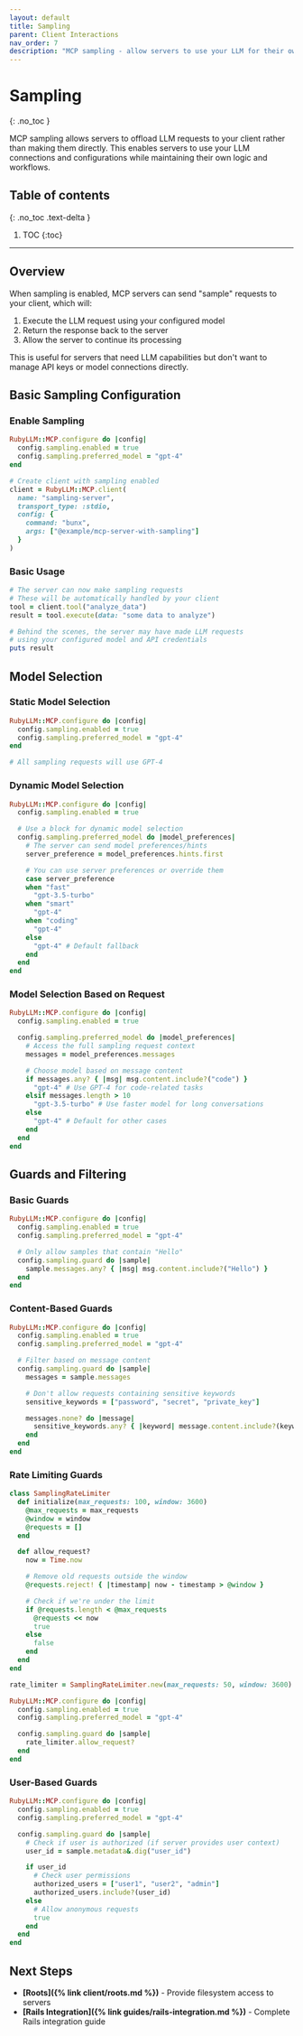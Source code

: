 ```yaml
---
layout: default
title: Sampling
parent: Client Interactions
nav_order: 7
description: "MCP sampling - allow servers to use your LLM for their own requests"
---
```


# Sampling
{: .no_toc }

MCP sampling allows servers to offload LLM requests to your client rather than making them directly. This enables servers to use your LLM connections and configurations while maintaining their own logic and workflows.

## Table of contents
{: .no_toc .text-delta }

1. TOC
{:toc}

---

## Overview

When sampling is enabled, MCP servers can send "sample" requests to your client, which will:

1. Execute the LLM request using your configured model
2. Return the response back to the server
3. Allow the server to continue its processing

This is useful for servers that need LLM capabilities but don't want to manage API keys or model connections directly.

## Basic Sampling Configuration

### Enable Sampling

```ruby
RubyLLM::MCP.configure do |config|
  config.sampling.enabled = true
  config.sampling.preferred_model = "gpt-4"
end

# Create client with sampling enabled
client = RubyLLM::MCP.client(
  name: "sampling-server",
  transport_type: :stdio,
  config: {
    command: "bunx",
    args: ["@example/mcp-server-with-sampling"]
  }
)
```

### Basic Usage

```ruby
# The server can now make sampling requests
# These will be automatically handled by your client
tool = client.tool("analyze_data")
result = tool.execute(data: "some data to analyze")

# Behind the scenes, the server may have made LLM requests
# using your configured model and API credentials
puts result
```

## Model Selection

### Static Model Selection

```ruby
RubyLLM::MCP.configure do |config|
  config.sampling.enabled = true
  config.sampling.preferred_model = "gpt-4"
end

# All sampling requests will use GPT-4
```

### Dynamic Model Selection

```ruby
RubyLLM::MCP.configure do |config|
  config.sampling.enabled = true

  # Use a block for dynamic model selection
  config.sampling.preferred_model do |model_preferences|
    # The server can send model preferences/hints
    server_preference = model_preferences.hints.first

    # You can use server preferences or override them
    case server_preference
    when "fast"
      "gpt-3.5-turbo"
    when "smart"
      "gpt-4"
    when "coding"
      "gpt-4"
    else
      "gpt-4" # Default fallback
    end
  end
end
```

### Model Selection Based on Request

```ruby
RubyLLM::MCP.configure do |config|
  config.sampling.enabled = true

  config.sampling.preferred_model do |model_preferences|
    # Access the full sampling request context
    messages = model_preferences.messages

    # Choose model based on message content
    if messages.any? { |msg| msg.content.include?("code") }
      "gpt-4" # Use GPT-4 for code-related tasks
    elsif messages.length > 10
      "gpt-3.5-turbo" # Use faster model for long conversations
    else
      "gpt-4" # Default for other cases
    end
  end
end
```

## Guards and Filtering

### Basic Guards

```ruby
RubyLLM::MCP.configure do |config|
  config.sampling.enabled = true
  config.sampling.preferred_model = "gpt-4"

  # Only allow samples that contain "Hello"
  config.sampling.guard do |sample|
    sample.messages.any? { |msg| msg.content.include?("Hello") }
  end
end
```

### Content-Based Guards

```ruby
RubyLLM::MCP.configure do |config|
  config.sampling.enabled = true
  config.sampling.preferred_model = "gpt-4"

  # Filter based on message content
  config.sampling.guard do |sample|
    messages = sample.messages

    # Don't allow requests containing sensitive keywords
    sensitive_keywords = ["password", "secret", "private_key"]

    messages.none? do |message|
      sensitive_keywords.any? { |keyword| message.content.include?(keyword) }
    end
  end
end
```

### Rate Limiting Guards

```ruby
class SamplingRateLimiter
  def initialize(max_requests: 100, window: 3600)
    @max_requests = max_requests
    @window = window
    @requests = []
  end

  def allow_request?
    now = Time.now

    # Remove old requests outside the window
    @requests.reject! { |timestamp| now - timestamp > @window }

    # Check if we're under the limit
    if @requests.length < @max_requests
      @requests << now
      true
    else
      false
    end
  end
end

rate_limiter = SamplingRateLimiter.new(max_requests: 50, window: 3600)

RubyLLM::MCP.configure do |config|
  config.sampling.enabled = true
  config.sampling.preferred_model = "gpt-4"

  config.sampling.guard do |sample|
    rate_limiter.allow_request?
  end
end
```

### User-Based Guards

```ruby
RubyLLM::MCP.configure do |config|
  config.sampling.enabled = true
  config.sampling.preferred_model = "gpt-4"

  config.sampling.guard do |sample|
    # Check if user is authorized (if server provides user context)
    user_id = sample.metadata&.dig("user_id")

    if user_id
      # Check user permissions
      authorized_users = ["user1", "user2", "admin"]
      authorized_users.include?(user_id)
    else
      # Allow anonymous requests
      true
    end
  end
end
```

## Next Steps

- **[Roots]({% link client/roots.md %})** - Provide filesystem access to servers
- **[Rails Integration]({% link guides/rails-integration.md %})** - Complete Rails integration guide
